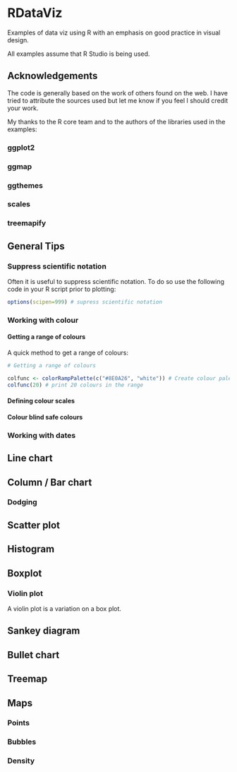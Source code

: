 # RDataViz
Examples of data viz using R with an emphasis on good practice in visual design.

All examples assume that R Studio is being used.

## Acknowledgements

The code is generally based on the work of others found on the web.  I have tried to attribute the sources used but let me know if you feel I should credit your work.

My thanks to the R core team and to the authors of the libraries used in the examples:

### ggplot2

### ggmap

### ggthemes

### scales

### treemapify





## General Tips

### Suppress scientific notation

Often it is useful to suppress scientific notation.  To do so use the following code in your R script prior to plotting:

```r
options(scipen=999) # supress scientific notation
```

### Working with colour

#### Getting a range of colours

A quick method to get a range of colours:

```r
# Getting a range of colours

colfunc <- colorRampPalette(c("#8E0A26", "white")) # Create colour palette between two colours
colfunc(20) # print 20 colours in the range
```

#### Defining colour scales



#### Colour blind safe colours



### Working with dates



## Line chart




## Column / Bar chart


### Dodging


## Scatter plot



## Histogram


## Boxplot


### Violin plot

A violin plot is a variation on a box plot.

## Sankey diagram


## Bullet chart



## Treemap


## Maps

### Points

### Bubbles

### Density






